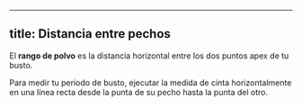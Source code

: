 ***

## title: Distancia entre pechos

El **rango de polvo** es la distancia horizontal entre los dos puntos apex de tu busto.

Para medir tu periodo de busto, ejecutar la medida de cinta horizontalmente en una línea recta desde la punta de su pecho hasta la punta del otro.
